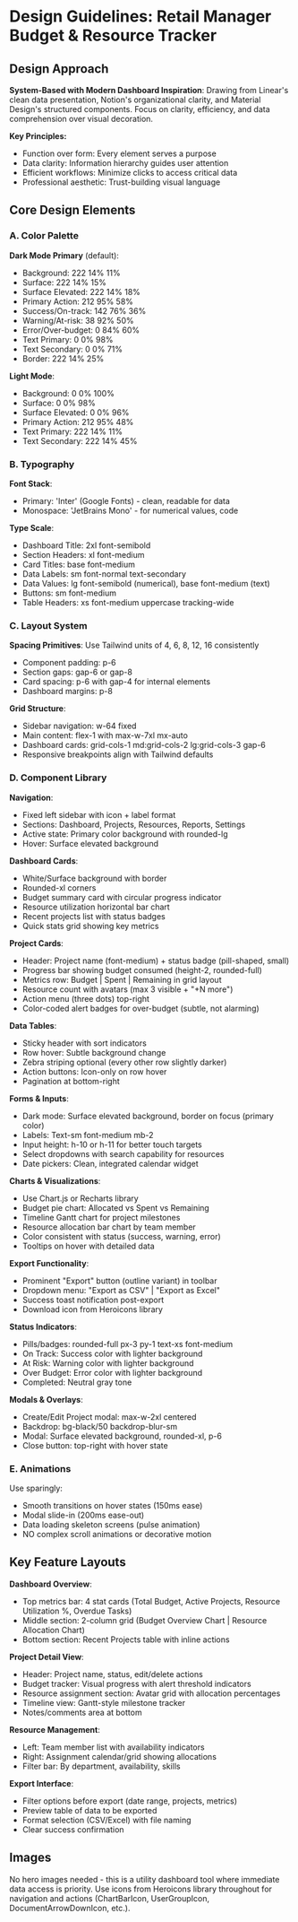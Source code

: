 # Design Guidelines: Retail Manager Budget & Resource Tracker

## Design Approach
**System-Based with Modern Dashboard Inspiration**: Drawing from Linear's clean data presentation, Notion's organizational clarity, and Material Design's structured components. Focus on clarity, efficiency, and data comprehension over visual decoration.

**Key Principles:**
- Function over form: Every element serves a purpose
- Data clarity: Information hierarchy guides user attention
- Efficient workflows: Minimize clicks to access critical data
- Professional aesthetic: Trust-building visual language

## Core Design Elements

### A. Color Palette

**Dark Mode Primary** (default):
- Background: 222 14% 11%
- Surface: 222 14% 15%
- Surface Elevated: 222 14% 18%
- Primary Action: 212 95% 58%
- Success/On-track: 142 76% 36%
- Warning/At-risk: 38 92% 50%
- Error/Over-budget: 0 84% 60%
- Text Primary: 0 0% 98%
- Text Secondary: 0 0% 71%
- Border: 222 14% 25%

**Light Mode**:
- Background: 0 0% 100%
- Surface: 0 0% 98%
- Surface Elevated: 0 0% 96%
- Primary Action: 212 95% 48%
- Text Primary: 222 14% 11%
- Text Secondary: 222 14% 45%

### B. Typography

**Font Stack**: 
- Primary: 'Inter' (Google Fonts) - clean, readable for data
- Monospace: 'JetBrains Mono' - for numerical values, code

**Type Scale**:
- Dashboard Title: 2xl font-semibold
- Section Headers: xl font-medium
- Card Titles: base font-medium
- Data Labels: sm font-normal text-secondary
- Data Values: lg font-semibold (numerical), base font-medium (text)
- Buttons: sm font-medium
- Table Headers: xs font-medium uppercase tracking-wide

### C. Layout System

**Spacing Primitives**: Use Tailwind units of 4, 6, 8, 12, 16 consistently
- Component padding: p-6
- Section gaps: gap-6 or gap-8
- Card spacing: p-6 with gap-4 for internal elements
- Dashboard margins: p-8

**Grid Structure**:
- Sidebar navigation: w-64 fixed
- Main content: flex-1 with max-w-7xl mx-auto
- Dashboard cards: grid-cols-1 md:grid-cols-2 lg:grid-cols-3 gap-6
- Responsive breakpoints align with Tailwind defaults

### D. Component Library

**Navigation**:
- Fixed left sidebar with icon + label format
- Sections: Dashboard, Projects, Resources, Reports, Settings
- Active state: Primary color background with rounded-lg
- Hover: Surface elevated background

**Dashboard Cards**:
- White/Surface background with border
- Rounded-xl corners
- Budget summary card with circular progress indicator
- Resource utilization horizontal bar chart
- Recent projects list with status badges
- Quick stats grid showing key metrics

**Project Cards**:
- Header: Project name (font-medium) + status badge (pill-shaped, small)
- Progress bar showing budget consumed (height-2, rounded-full)
- Metrics row: Budget | Spent | Remaining in grid layout
- Resource count with avatars (max 3 visible + "+N more")
- Action menu (three dots) top-right
- Color-coded alert badges for over-budget (subtle, not alarming)

**Data Tables**:
- Sticky header with sort indicators
- Row hover: Subtle background change
- Zebra striping optional (every other row slightly darker)
- Action buttons: Icon-only on row hover
- Pagination at bottom-right

**Forms & Inputs**:
- Dark mode: Surface elevated background, border on focus (primary color)
- Labels: Text-sm font-medium mb-2
- Input height: h-10 or h-11 for better touch targets
- Select dropdowns with search capability for resources
- Date pickers: Clean, integrated calendar widget

**Charts & Visualizations**:
- Use Chart.js or Recharts library
- Budget pie chart: Allocated vs Spent vs Remaining
- Timeline Gantt chart for project milestones
- Resource allocation bar chart by team member
- Color consistent with status (success, warning, error)
- Tooltips on hover with detailed data

**Export Functionality**:
- Prominent "Export" button (outline variant) in toolbar
- Dropdown menu: "Export as CSV" | "Export as Excel"
- Success toast notification post-export
- Download icon from Heroicons library

**Status Indicators**:
- Pills/badges: rounded-full px-3 py-1 text-xs font-medium
- On Track: Success color with lighter background
- At Risk: Warning color with lighter background
- Over Budget: Error color with lighter background
- Completed: Neutral gray tone

**Modals & Overlays**:
- Create/Edit Project modal: max-w-2xl centered
- Backdrop: bg-black/50 backdrop-blur-sm
- Modal: Surface elevated background, rounded-xl, p-6
- Close button: top-right with hover state

### E. Animations
Use sparingly:
- Smooth transitions on hover states (150ms ease)
- Modal slide-in (200ms ease-out)
- Data loading skeleton screens (pulse animation)
- NO complex scroll animations or decorative motion

## Key Feature Layouts

**Dashboard Overview**:
- Top metrics bar: 4 stat cards (Total Budget, Active Projects, Resource Utilization %, Overdue Tasks)
- Middle section: 2-column grid (Budget Overview Chart | Resource Allocation Chart)
- Bottom section: Recent Projects table with inline actions

**Project Detail View**:
- Header: Project name, status, edit/delete actions
- Budget tracker: Visual progress with alert threshold indicators
- Resource assignment section: Avatar grid with allocation percentages
- Timeline view: Gantt-style milestone tracker
- Notes/comments area at bottom

**Resource Management**:
- Left: Team member list with availability indicators
- Right: Assignment calendar/grid showing allocations
- Filter bar: By department, availability, skills

**Export Interface**:
- Filter options before export (date range, projects, metrics)
- Preview table of data to be exported
- Format selection (CSV/Excel) with file naming
- Clear success confirmation

## Images
No hero images needed - this is a utility dashboard tool where immediate data access is priority. Use icons from Heroicons library throughout for navigation and actions (ChartBarIcon, UserGroupIcon, DocumentArrowDownIcon, etc.).